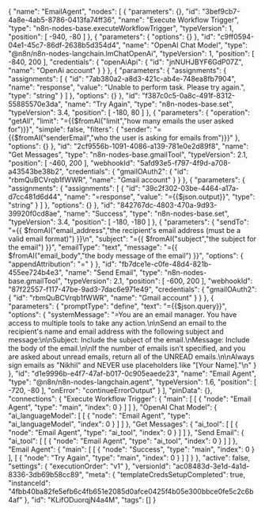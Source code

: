 {
  "name": "EmailAgent",
  "nodes": [
    {
      "parameters": {},
      "id": "3bef9cb7-4a8e-4ab5-8786-0413fa74ff36",
      "name": "Execute Workflow Trigger",
      "type": "n8n-nodes-base.executeWorkflowTrigger",
      "typeVersion": 1,
      "position": [
        -940,
        -80
      ]
    },
    {
      "parameters": {
        "options": {}
      },
      "id": "c9ff0594-04e1-45c7-86df-2638b5d354d4",
      "name": "OpenAI Chat Model",
      "type": "@n8n/n8n-nodes-langchain.lmChatOpenAi",
      "typeVersion": 1,
      "position": [
        -840,
        200
      ],
      "credentials": {
        "openAiApi": {
          "id": "jnNUHJBYF6GdP07Z",
          "name": "OpenAi account"
        }
      }
    },
    {
      "parameters": {
        "assignments": {
          "assignments": [
            {
              "id": "7ab380a2-a8d3-421c-ab4e-748ea8fb7904",
              "name": "response",
              "value": "Unable to perform task. Please try again.",
              "type": "string"
            }
          ]
        },
        "options": {}
      },
      "id": "f387c0c5-0a8c-491f-8312-55885570e3da",
      "name": "Try Again",
      "type": "n8n-nodes-base.set",
      "typeVersion": 3.4,
      "position": [
        -180,
        80
      ]
    },
    {
      "parameters": {
        "operation": "getAll",
        "limit": "={{$fromAI(\"limit\",\"how many emails the user asked for\")}}",
        "simple": false,
        "filters": {
          "sender": "={{$fromAI(\"senderEmail\",\"who the user is asking for emails from\")}}"
        },
        "options": {}
      },
      "id": "2cf9556b-1091-4086-a139-781e0e2d89f8",
      "name": "Get Messages",
      "type": "n8n-nodes-base.gmailTool",
      "typeVersion": 2.1,
      "position": [
        -460,
        200
      ],
      "webhookId": "5afd93e5-f797-4f9d-a708-a43543be38b2",
      "credentials": {
        "gmailOAuth2": {
          "id": "rbmQuBCVrqb1fWWR",
          "name": "Gmail account"
        }
      }
    },
    {
      "parameters": {
        "assignments": {
          "assignments": [
            {
              "id": "39c2f302-03be-4464-a17a-d7cc481d6d44",
              "name": "=response",
              "value": "={{$json.output}}",
              "type": "string"
            }
          ]
        },
        "options": {}
      },
      "id": "842767dc-4803-470a-9d93-39920f0cd8ae",
      "name": "Success",
      "type": "n8n-nodes-base.set",
      "typeVersion": 3.4,
      "position": [
        -180,
        -180
      ]
    },
    {
      "parameters": {
        "sendTo": "={{ $fromAI(\"email_address\",\"the recipient's email address (must be a valid email format)\") }}\n",
        "subject": "={{ $fromAI(\"subject\",\"the subject for the email\") }}",
        "emailType": "text",
        "message": "={{ $fromAI(\"email_body\",\"the body message of the email\") }}",
        "options": {
          "appendAttribution": "="
        }
      },
      "id": "fb7dce1e-c0fe-48d4-821b-455ee724b4e3",
      "name": "Send Email",
      "type": "n8n-nodes-base.gmailTool",
      "typeVersion": 2.1,
      "position": [
        -600,
        200
      ],
      "webhookId": "87f22557-f117-47be-9ad3-7dac6e971e49",
      "credentials": {
        "gmailOAuth2": {
          "id": "rbmQuBCVrqb1fWWR",
          "name": "Gmail account"
        }
      }
    },
    {
      "parameters": {
        "promptType": "define",
        "text": "={{$json.query}}",
        "options": {
          "systemMessage": "=You are an email manager. You have access to multiple tools to take any action.\n\nSend an email to the recipient's name and email address with the following subject and message:\n\nSubject: Include the subject of the email.\nMessage: Include the body of the email.\n\nIf the number of emails isn't specified, and you are asked about unread emails, return all of the UNREAD emails.\n\nAlways sign emails as \"Nikhil\" and NEVER use placeholders like \"[Your Name].\"\n"
        }
      },
      "id": "d1e9996b-e4f7-47af-b017-0c905eaede23",
      "name": "Email Agent",
      "type": "@n8n/n8n-nodes-langchain.agent",
      "typeVersion": 1.6,
      "position": [
        -720,
        -80
      ],
      "onError": "continueErrorOutput"
    }
  ],
  "pinData": {},
  "connections": {
    "Execute Workflow Trigger": {
      "main": [
        [
          {
            "node": "Email Agent",
            "type": "main",
            "index": 0
          }
        ]
      ]
    },
    "OpenAI Chat Model": {
      "ai_languageModel": [
        [
          {
            "node": "Email Agent",
            "type": "ai_languageModel",
            "index": 0
          }
        ]
      ]
    },
    "Get Messages": {
      "ai_tool": [
        [
          {
            "node": "Email Agent",
            "type": "ai_tool",
            "index": 0
          }
        ]
      ]
    },
    "Send Email": {
      "ai_tool": [
        [
          {
            "node": "Email Agent",
            "type": "ai_tool",
            "index": 0
          }
        ]
      ]
    },
    "Email Agent": {
      "main": [
        [
          {
            "node": "Success",
            "type": "main",
            "index": 0
          }
        ],
        [
          {
            "node": "Try Again",
            "type": "main",
            "index": 0
          }
        ]
      ]
    }
  },
  "active": false,
  "settings": {
    "executionOrder": "v1"
  },
  "versionId": "ac08483d-3e1d-4a1d-8336-3db69b58cc89",
  "meta": {
    "templateCredsSetupCompleted": true,
    "instanceId": "4fbb40ba82fe5efb6c4fb651e2085d0afce0425f4b05e300bbce0fe5c2c6b4af"
  },
  "id": "KLifODuorqjN4a4M",
  "tags": []
}
